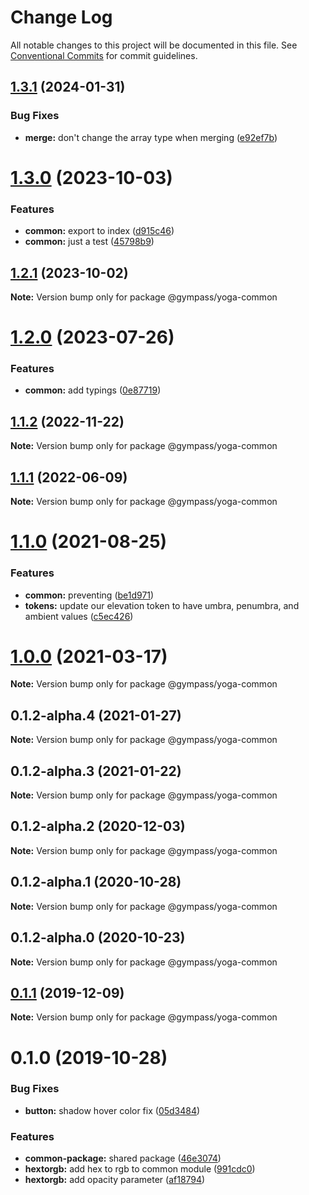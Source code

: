 # Change Log

All notable changes to this project will be documented in this file.
See [Conventional Commits](https://conventionalcommits.org) for commit guidelines.

## [1.3.1](https://github.com/Gympass/yoga/compare/@gympass/yoga-common@1.3.0...@gympass/yoga-common@1.3.1) (2024-01-31)


### Bug Fixes

* **merge:** don't change the array type when merging ([e92ef7b](https://github.com/Gympass/yoga/commit/e92ef7b98c03922c851ad01257eafa4252be753a))





# [1.3.0](https://github.com/Gympass/yoga/compare/@gympass/yoga-common@1.2.1...@gympass/yoga-common@1.3.0) (2023-10-03)


### Features

* **common:** export to index ([d915c46](https://github.com/Gympass/yoga/commit/d915c46444df3efc7d3b8adfa676385fede91ede))
* **common:** just a test ([45798b9](https://github.com/Gympass/yoga/commit/45798b95f0db90fc020dce707fe0841b12a2179d))





## [1.2.1](https://github.com/Gympass/yoga/compare/@gympass/yoga-common@1.2.0...@gympass/yoga-common@1.2.1) (2023-10-02)

**Note:** Version bump only for package @gympass/yoga-common





# [1.2.0](https://github.com/Gympass/yoga/compare/@gympass/yoga-common@1.1.2...@gympass/yoga-common@1.2.0) (2023-07-26)


### Features

* **common:** add typings ([0e87719](https://github.com/Gympass/yoga/commit/0e87719ea4ca23aa5974b12a5080188014a12697))





## [1.1.2](https://github.com/Gympass/yoga/compare/@gympass/yoga-common@1.1.1...@gympass/yoga-common@1.1.2) (2022-11-22)

**Note:** Version bump only for package @gympass/yoga-common





## [1.1.1](https://github.com/Gympass/yoga/compare/@gympass/yoga-common@1.1.0...@gympass/yoga-common@1.1.1) (2022-06-09)

**Note:** Version bump only for package @gympass/yoga-common





# [1.1.0](https://github.com/Gympass/yoga/compare/@gympass/yoga-common@1.0.0...@gympass/yoga-common@1.1.0) (2021-08-25)


### Features

* **common:** preventing ([be1d971](https://github.com/Gympass/yoga/commit/be1d9717a604ffd65d38f8cf52a2228dc633a2ba))
* **tokens:** update our elevation token to have umbra, penumbra, and ambient values ([c5ec426](https://github.com/Gympass/yoga/commit/c5ec426902c4a2f3f52d4de24677fd1ab72bdce0))





# [1.0.0](https://github.com/Gympass/yoga/compare/@gympass/yoga-common@0.1.2-alpha.4...@gympass/yoga-common@1.0.0) (2021-03-17)

**Note:** Version bump only for package @gympass/yoga-common





## 0.1.2-alpha.4 (2021-01-27)

**Note:** Version bump only for package @gympass/yoga-common





## 0.1.2-alpha.3 (2021-01-22)

**Note:** Version bump only for package @gympass/yoga-common





## 0.1.2-alpha.2 (2020-12-03)

**Note:** Version bump only for package @gympass/yoga-common





## 0.1.2-alpha.1 (2020-10-28)

**Note:** Version bump only for package @gympass/yoga-common





## 0.1.2-alpha.0 (2020-10-23)

**Note:** Version bump only for package @gympass/yoga-common

## [0.1.1](https://github.com/Gympass/yoga/compare/@gympass/yoga-common@0.1.0...@gympass/yoga-common@0.1.1) (2019-12-09)

**Note:** Version bump only for package @gympass/yoga-common

# 0.1.0 (2019-10-28)

### Bug Fixes

- **button:** shadow hover color fix ([05d3484](https://github.com/Gympass/yoga/commit/05d3484))

### Features

- **common-package:** shared package ([46e3074](https://github.com/Gympass/yoga/commit/46e3074))
- **hextorgb:** add hex to rgb to common module ([991cdc0](https://github.com/Gympass/yoga/commit/991cdc0))
- **hextorgb:** add opacity parameter ([af18794](https://github.com/Gympass/yoga/commit/af18794))
